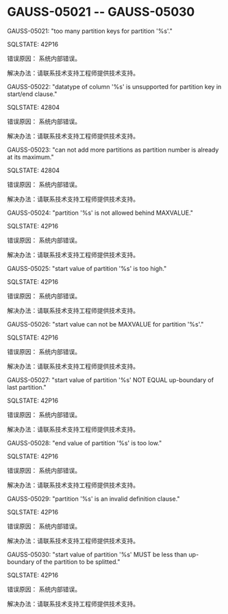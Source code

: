 # GAUSS-05021 -- GAUSS-05030

GAUSS-05021: "too many partition keys for partition '%s'."

SQLSTATE: 42P16

错误原因： 系统内部错误。

解决办法：请联系技术支持工程师提供技术支持。

GAUSS-05022: "datatype of column '%s' is unsupported for partition key in start/end clause."

SQLSTATE: 42804

错误原因： 系统内部错误。

解决办法：请联系技术支持工程师提供技术支持。

GAUSS-05023: "can not add more partitions as partition number is already at its maximum."

SQLSTATE: 42804

错误原因： 系统内部错误。

解决办法：请联系技术支持工程师提供技术支持。

GAUSS-05024: "partition '%s' is not allowed behind MAXVALUE."

SQLSTATE: 42P16

错误原因： 系统内部错误。

解决办法：请联系技术支持工程师提供技术支持。

GAUSS-05025: "start value of partition '%s' is too high."

SQLSTATE: 42P16

错误原因： 系统内部错误。

解决办法：请联系技术支持工程师提供技术支持。

GAUSS-05026: "start value can not be MAXVALUE for partition '%s'."

SQLSTATE: 42P16

错误原因： 系统内部错误。

解决办法：请联系技术支持工程师提供技术支持。

GAUSS-05027: "start value of partition '%s' NOT EQUAL up-boundary of last partition."

SQLSTATE: 42P16

错误原因： 系统内部错误。

解决办法：请联系技术支持工程师提供技术支持。

GAUSS-05028: "end value of partition '%s' is too low."

SQLSTATE: 42P16

错误原因： 系统内部错误。

解决办法：请联系技术支持工程师提供技术支持。

GAUSS-05029: "partition '%s' is an invalid definition clause."

SQLSTATE: 42P16

错误原因： 系统内部错误。

解决办法：请联系技术支持工程师提供技术支持。

GAUSS-05030: "start value of partition '%s' MUST be less than up-boundary of the partition to be splitted."

SQLSTATE: 42P16

错误原因： 系统内部错误。

解决办法：请联系技术支持工程师提供技术支持。

